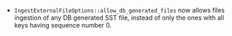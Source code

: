 * `IngestExternalFileOptions::allow_db_generated_files` now allows files ingestion of any DB generated SST file, instead of only the ones with all keys having sequence number 0.
